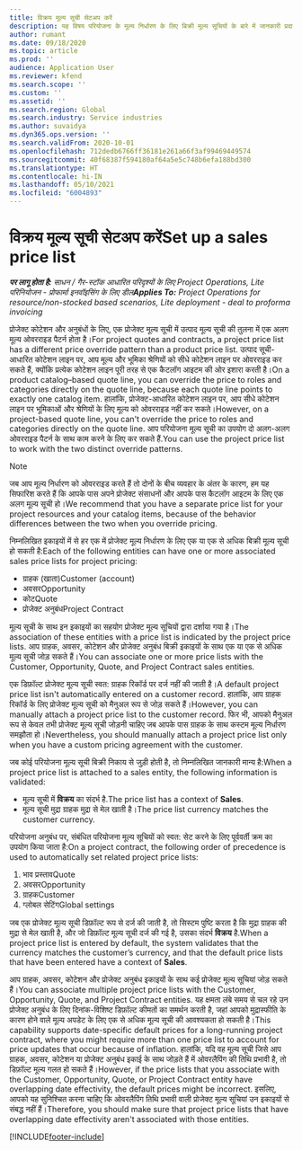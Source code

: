 ```yaml
---
title: विक्रय मूल्य सूची सेटअप करें
description: यह विषय परियोजना के मूल्य निर्धारण के लिए बिक्री मूल्य सूचियों के बारे में जानकारी प्रदान करता है.
author: rumant
ms.date: 09/18/2020
ms.topic: article
ms.prod: ''
audience: Application User
ms.reviewer: kfend
ms.search.scope: ''
ms.custom: ''
ms.assetid: ''
ms.search.region: Global
ms.search.industry: Service industries
ms.author: suvaidya
ms.dyn365.ops.version: ''
ms.search.validFrom: 2020-10-01
ms.openlocfilehash: 712dedb6766ff36181e261a66f3af99469449574
ms.sourcegitcommit: 40f68387f594180af64a5e5c748b6efa188bd300
ms.translationtype: HT
ms.contentlocale: hi-IN
ms.lasthandoff: 05/10/2021
ms.locfileid: "6004893"
---
```

# <a name="set-up-a-sales-price-list"></a><span data-ttu-id="8f21b-103">विक्रय मूल्य सूची सेटअप करें</span><span class="sxs-lookup"><span data-stu-id="8f21b-103">Set up a sales price list</span></span>

<span data-ttu-id="8f21b-104">_**पर लागू होता है:** साधन / गैर-स्टॉक आधारित परिदृश्यों के लिए Project Operations, Lite परिनियोजन - प्रोफार्मा इनवॉइसिंग के लिए डील_</span><span class="sxs-lookup"><span data-stu-id="8f21b-104">_**Applies To:** Project Operations for resource/non-stocked based scenarios, Lite deployment - deal to proforma invoicing_</span></span>

<span data-ttu-id="8f21b-105">प्रोजेक्ट कोटेशन और अनुबंधों के लिए, एक प्रोजेक्ट मूल्य सूची में उत्पाद मूल्य सूची की तुलना में एक अलग मूल्य ओवरराइड पैटर्न होता है।</span><span class="sxs-lookup"><span data-stu-id="8f21b-105">For project quotes and contracts, a project price list has a different price override pattern than a product price list.</span></span> <span data-ttu-id="8f21b-106">उत्पाद सूची-आधारित कोटेशन लाइन पर, आप मूल्य और भूमिका श्रेणियों को सीधे कोटेशन लाइन पर ओवरराइड कर सकते हैं, क्योंकि प्रत्येक कोटेशन लाइन पूरी तरह से एक कैटलॉग आइटम की ओर इशारा करती है।</span><span class="sxs-lookup"><span data-stu-id="8f21b-106">On a product catalog–based quote line, you can override the price to roles and categories directly on the quote line, because each quote line points to exactly one catalog item.</span></span> <span data-ttu-id="8f21b-107">हालांकि, प्रोजेक्ट-आधारित कोटेशन लाइन पर, आप सीधे कोटेशन लाइन पर भूमिकाओं और श्रेणियों के लिए मूल्य को ओवरराइड नहीं कर सकते।</span><span class="sxs-lookup"><span data-stu-id="8f21b-107">However, on a project-based quote line, you can't override the price to roles and categories directly on the quote line.</span></span> <span data-ttu-id="8f21b-108">आप परियोजना मूल्य सूची का उपयोग दो अलग-अलग ओवरराइड पैटर्न के साथ काम करने के लिए कर सकते हैं.</span><span class="sxs-lookup"><span data-stu-id="8f21b-108">You can use the project price list to work with the two distinct override patterns.</span></span>

> [!NOTE]
> <span data-ttu-id="8f21b-109">जब आप मूल्य निर्धारण को ओवरराइड करते हैं तो दोनों के बीच व्यवहार के अंतर के कारण, हम यह सिफारिश करते हैं कि आपके पास अपने प्रोजेक्ट संसाधनों और आपके पास कैटलॉग आइटम के लिए एक अलग मूल्य सूची हो।</span><span class="sxs-lookup"><span data-stu-id="8f21b-109">We recommend that you have a separate price list for your project resources and your catalog items, because of the behavior differences between the two when you override pricing.</span></span>

<span data-ttu-id="8f21b-110">निम्नलिखित इकाइयों में से हर एक में प्रोजेक्ट मूल्य निर्धारण के लिए एक या एक से अधिक बिक्री मूल्य सूची हो सकती है:</span><span class="sxs-lookup"><span data-stu-id="8f21b-110">Each of the following entities can have one or more associated sales price lists for project pricing:</span></span>

- <span data-ttu-id="8f21b-111">ग्राहक (खाता)</span><span class="sxs-lookup"><span data-stu-id="8f21b-111">Customer (account)</span></span> 
- <span data-ttu-id="8f21b-112">अवसर</span><span class="sxs-lookup"><span data-stu-id="8f21b-112">Opportunity</span></span> 
- <span data-ttu-id="8f21b-113">कोट</span><span class="sxs-lookup"><span data-stu-id="8f21b-113">Quote</span></span> 
- <span data-ttu-id="8f21b-114">प्रोजेक्ट अनुबंध</span><span class="sxs-lookup"><span data-stu-id="8f21b-114">Project Contract</span></span>

<span data-ttu-id="8f21b-115">मूल्य सूची के साथ इन इकाइयों का सहयोग प्रोजेक्ट मूल्य सूचियों द्वारा दर्शाया गया है।</span><span class="sxs-lookup"><span data-stu-id="8f21b-115">The association of these entities with a price list is indicated by the project price lists.</span></span> <span data-ttu-id="8f21b-116">आप ग्राहक, अवसर, कोटेशन और प्रोजेक्ट अनुबंध बिक्री इकाइयों के साथ एक या एक से अधिक मूल्य सूची जोड़ सकते हैं।</span><span class="sxs-lookup"><span data-stu-id="8f21b-116">You can associate one or more price lists with the Customer, Opportunity, Quote, and Project Contract sales entities.</span></span>

<span data-ttu-id="8f21b-117">एक डिफ़ॉल्ट प्रोजेक्ट मूल्य सूची स्वत: ग्राहक रिकॉर्ड पर दर्ज नहीं की जाती है।</span><span class="sxs-lookup"><span data-stu-id="8f21b-117">A default project price list isn't automatically entered on a customer record.</span></span> <span data-ttu-id="8f21b-118">हालांकि, आप ग्राहक रिकॉर्ड के लिए प्रोजेक्ट मूल्य सूची को मैनुअल रूप से जोड़ सकते हैं।</span><span class="sxs-lookup"><span data-stu-id="8f21b-118">However, you can manually attach a project price list to the customer record.</span></span> <span data-ttu-id="8f21b-119">फिर भी, आपको मैनुअल रूप से केवल तभी प्रोजेक्ट मूल्य सूची जोड़नी चाहिए जब आपके पास ग्राहक के साथ कस्टम मूल्य निर्धारण समझौता हो।</span><span class="sxs-lookup"><span data-stu-id="8f21b-119">Nevertheless, you should manually attach a project price list only when you have a custom pricing agreement with the customer.</span></span> 

<span data-ttu-id="8f21b-120">जब कोई परियोजना मूल्य सूची बिक्री निकाय से जुड़ी होती है, तो निम्नलिखित जानकारी मान्य है:</span><span class="sxs-lookup"><span data-stu-id="8f21b-120">When a project price list is attached to a sales entity, the following information is validated:</span></span>

- <span data-ttu-id="8f21b-121">मूल्य सूची में **विक्रय** का संदर्भ है.</span><span class="sxs-lookup"><span data-stu-id="8f21b-121">The price list has a context of **Sales**.</span></span> 
- <span data-ttu-id="8f21b-122">मूल्य सूची मुद्रा ग्राहक मुद्रा से मेल खाती है।</span><span class="sxs-lookup"><span data-stu-id="8f21b-122">The price list currency matches the customer currency.</span></span> 

<span data-ttu-id="8f21b-123">परियोजना अनुबंध पर, संबंधित परियोजना मूल्य सूचियों को स्वत: सेट करने के लिए पूर्ववर्ती क्रम का उपयोग किया जाता है:</span><span class="sxs-lookup"><span data-stu-id="8f21b-123">On a project contract, the following order of precedence is used to automatically set related project price lists:</span></span>

1. <span data-ttu-id="8f21b-124">भाव प्रस्ताव</span><span class="sxs-lookup"><span data-stu-id="8f21b-124">Quote</span></span>
2. <span data-ttu-id="8f21b-125">अवसर</span><span class="sxs-lookup"><span data-stu-id="8f21b-125">Opportunity</span></span>
3. <span data-ttu-id="8f21b-126">ग्राहक</span><span class="sxs-lookup"><span data-stu-id="8f21b-126">Customer</span></span> 
4. <span data-ttu-id="8f21b-127">ग्लोबल सेटिंग</span><span class="sxs-lookup"><span data-stu-id="8f21b-127">Global settings</span></span> 

<span data-ttu-id="8f21b-128">जब एक प्रोजेक्ट मूल्य सूची डिफ़ॉल्ट रूप से दर्ज की जाती है, तो सिस्टम पुष्टि करता है कि मुद्रा ग्राहक की मुद्रा से मेल खाती है, और जो डिफ़ॉल्ट मूल्य सूची दर्ज की गई है, उसका संदर्भ **विक्रय** है.</span><span class="sxs-lookup"><span data-stu-id="8f21b-128">When a project price list is entered by default, the system validates that the currency matches the customer’s currency, and that the default price lists that have been entered have a context of **Sales**.</span></span>

<span data-ttu-id="8f21b-129">आप ग्राहक, अवसर, कोटेशन और प्रोजेक्ट अनुबंध इकाइयों के साथ कई प्रोजेक्ट मूल्य सूचियां जोड़ सकते हैं।</span><span class="sxs-lookup"><span data-stu-id="8f21b-129">You can associate multiple project price lists with the Customer, Opportunity, Quote, and Project Contract entities.</span></span> <span data-ttu-id="8f21b-130">यह क्षमता लंबे समय से चल रहे उन प्रोजेक्ट अनुबंध के लिए दिनांक-विशिष्ट डिफ़ॉल्ट कीमतों का समर्थन करती है, जहां आपको मुद्रास्फीति के कारण होने वाले मूल्य अपडेट के लिए एक से अधिक मूल्य सूची की आवश्यकता हो सकती है।</span><span class="sxs-lookup"><span data-stu-id="8f21b-130">This capability supports date-specific default prices for a long-running project contract, where you might require more than one price list to account for price updates that occur because of inflation.</span></span> <span data-ttu-id="8f21b-131">हालांकि, यदि वह मूल्य सूची जिसे आप ग्राहक, अवसर, कोटेशन या प्रोजेक्ट अनुबंध इकाई के साथ जोड़ते हैं में ओवरलैपिंग की तिथि प्रभावी है, तो डिफ़ॉल्ट मूल्य गलत हो सकते हैं।</span><span class="sxs-lookup"><span data-stu-id="8f21b-131">However, if the price lists that you associate with the Customer, Opportunity, Quote, or Project Contract entity have overlapping date effectivity, the default prices might be incorrect.</span></span> <span data-ttu-id="8f21b-132">इसलिए, आपको यह सुनिश्चित करना चाहिए कि ओवरलैपिंग तिथि प्रभावी वाली प्रोजेक्ट मूल्य सूचियां उन इकाइयों से संबद्ध नहीं हैं।</span><span class="sxs-lookup"><span data-stu-id="8f21b-132">Therefore, you should make sure that project price lists that have overlapping date effectivity aren't associated with those entities.</span></span>


[!INCLUDE[footer-include](../includes/footer-banner.md)]